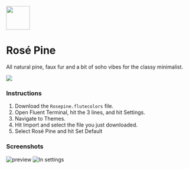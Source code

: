 <img src="https://github.com/rose-pine/rose-pine-theme/blob/master/assets/icon.png" width="64" />

# Rosé Pine

All natural pine, faux fur and a bit of soho vibes for the classy minimalist.

[![](https://img.shields.io/badge/Rosé%20Pine%20Theme-191724)](https://github.com/rose-pine/rose-pine-theme)

### Instructions

1. Download the `Rosepine.flutecolors` file.
2. Open Fluent Terminal, hit the 3 lines, and hit Settings.
3. Navigate to Themes.
4. Hit Import and select the file you just downloaded.
5. Select Rosé Pine and hit Set Default

### Screenshots

![preview](https://cdn.discordapp.com/attachments/767172954395639811/776236600799264768/unknown.png)
![In settings](https://cdn.discordapp.com/attachments/767172954395639811/776237094779486218/unknown.png)
